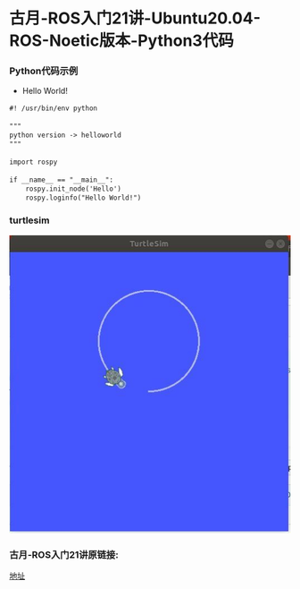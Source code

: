# 古月-ROS入门21讲-Ubuntu20.04-ROS-Noetic版本-Python3代码

### Python代码示例
* Hello World!
```
#! /usr/bin/env python

"""
python version -> helloworld
"""

import rospy

if __name__ == "__main__":
    rospy.init_node('Hello')
    rospy.loginfo("Hello World!")
```
  
### turtlesim
![turtlesim_img](assets/turtle.jpg)
  
### 古月-ROS入门21讲原链接:
[地址](https://github.com/huchunxu/ros_21_tutorials/tree/master)


